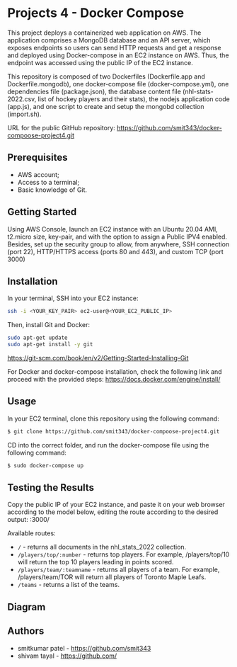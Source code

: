 # Projects 4  - Docker Compose

This project deploys a containerized web application on AWS. The application comprises a MongoDB database and an API server, which exposes endpoints so users can send HTTP requests and get a response and deployed using Docker-compose in an EC2 instance on AWS. Thus, the endpoint was accessed using the public IP of the EC2 instance.

This repository is composed of two Dockerfiles (Dockerfile.app and Dockerfile.mongodb), one docker-compose file (docker-compose.yml), one dependencies file (package.json), the database content file (nhl-stats-2022.csv, list of hockey players and their stats), the nodejs application code (app.js), and one script to create and setup the mongobd collection (import.sh).

URL for the public GitHub repository: https://github.com/smit343/docker-compoose-project4.git

## Prerequisites

- AWS account;
- Access to a terminal;
- Basic knowledge of Git. 

## Getting Started

Using AWS Console, launch an EC2 instance with an Ubuntu 20.04 AMI, t2.micro size, key-pair, and with the option to assign a Public IPV4 enabled. Besides, set up the security group to allow, from anywhere, SSH connection (port 22), HTTP/HTTPS access (ports 80 and 443), and custom TCP (port 3000)

## Installation

In your terminal, SSH into your EC2 instance:

```sh
ssh -i <YOUR_KEY_PAIR> ec2-user@<YOUR_EC2_PUBLIC_IP>
```

Then, install Git and Docker:

```sh
sudo apt-get update
sudo apt-get install -y git
```
https://git-scm.com/book/en/v2/Getting-Started-Installing-Git

For Docker and docker-compose installation, check the following link and proceed with the provided steps:
https://docs.docker.com/engine/install/

## Usage

In your EC2 terminal, clone this repository using the following command:

```sh
$ git clone https://github.com/smit343/docker-compoose-project4.git
```

CD into the correct folder, and run the docker-compose file using the following command:

```sh
$ sudo docker-compose up
```

## Testing the Results

Copy the public IP of your EC2 instance, and paste it on your web browser according to the model below, editing the route according to the desired output:
<PublicIPV4>:3000/

Available routes:

- `/` - returns all documents in the nhl_stats_2022 collection.
- `/players/top/:number` - returns top players. For example, /players/top/10 will return the top 10 players leading in points scored.
- `/players/team/:teamname` - returns all players of a team. For example, /players/team/TOR will return all players of Toronto Maple Leafs.
- `/teams` - returns a list of the teams.

## Diagram



## Authors

- smitkumar patel - https://github.com/smit343
- shivam tayal - https://github.com/

